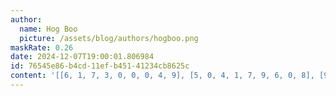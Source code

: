 ```yaml
---
author:
  name: Hog Boo
  picture: /assets/blog/authors/hogboo.png
maskRate: 0.26
date: 2024-12-07T19:00:01.806984
id: 76545e86-b4cd-11ef-b451-41234cb8625c
content: '[[6, 1, 7, 3, 0, 0, 0, 4, 9], [5, 0, 4, 1, 7, 9, 6, 0, 8], [9, 3, 8, 0, 6, 4, 1, 2, 7], [0, 9, 0, 0, 3, 7, 8, 1, 4], [0, 7, 1, 0, 0, 5, 3, 9, 6], [0, 0, 3, 9, 1, 8, 2, 7, 5], [0, 0, 9, 7, 2, 6, 4, 0, 3], [0, 0, 0, 0, 5, 3, 9, 6, 1], [3, 5, 6, 4, 9, 1, 7, 8, 2]]'
---
```

